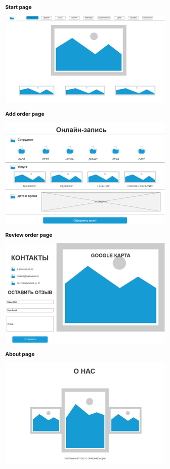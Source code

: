 ### Start page
<p align="center">
  <img src="https://github.com/dima199980/Nails-Salon/blob/master/mockups/Start_page.png">
</p>

### Add order page
<p align="center">
  <img src="https://github.com/dima199980/Nails-Salon/blob/master/mockups/Order_page.png">
</p>

### Review order page
<p align="center">
  <img src="https://github.com/dima199980/Nails-Salon/blob/master/mockups/Review_page.png">
</p>

### About page
<p align="center">
  <img src="https://github.com/dima199980/Nails-Salon/blob/master/mockups/About_page.png">
</p>
